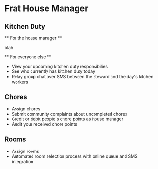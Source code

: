 Frat House Manager
==================

Kitchen Duty
------------

** For the house manager **

blah

** For everyone else **

* View your upcoming kitchen duty responsibilies
* See who currently has kitchen duty today
* Relay group chat over SMS between the steward and the day's kitchen workers


Chores
------

* Assign chores
* Submit community complaints about uncompleted chores
* Credit or debit people's chore points as house manager
* Audit your received chore points

Rooms
-----

* Assign rooms
* Automated room selection process with online queue and SMS integration
